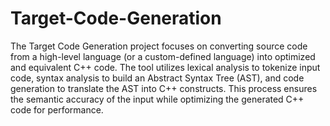 # Target-Code-Generation
<p>
The Target Code Generation project focuses on converting source code from a high-level language (or a custom-defined language) into optimized and equivalent C++ code. The tool utilizes lexical analysis to tokenize input code, syntax analysis to build an Abstract Syntax Tree (AST), and code generation to translate the AST into C++ constructs. This process ensures the semantic accuracy of the input while optimizing the generated C++ code for performance.</p>
